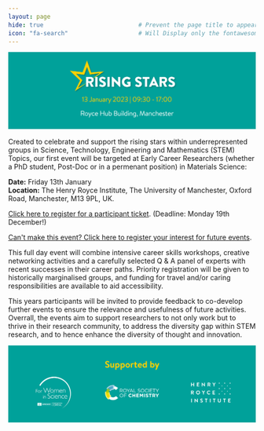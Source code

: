 ```yaml
---
layout: page
hide: true                           # Prevent the page title to appear in the navbar
icon: "fa-search"                    # Will Display only the fontawesome icon (here: fa-search) and not the title
---
```


!["Rising stars event information - date, time, location"](./assets/img/RisingStarsHeader.png)

Created to celebrate and support the rising stars within underrepresented groups in Science, Technology, Engineering and Mathematics (STEM) Topics, our first event will be targeted at Early Career Researchers (whether a  PhD student, Post-Doc or in a permenant position) in Materials Science:

**Date:** Friday 13th January        
**Location:** The Henry Royce Institute, The University of Manchester, Oxford Road, Manchester, M13 9PL, UK.

[Click here to register for a participant ticket](https://forms.office.com/r/DgJ6TH8EPU). (Deadline: Monday 19th December!)

[Can't make this event? Click here to register your interest for future events](https://forms.office.com/r/vFve9CKBM4).

This full day event will combine intensive career skills workshops, creative networking activities and a carefully selected Q & A panel of experts with recent successes in their career paths. Priority registration will be given to historically marginalised groups, and funding for travel and/or caring responsibilities are available to aid accessibility. 

This years participants will be invited to provide feedback to co-develop further events to ensure the relevance and usefulness of future activities. Overrall, the events aim to support researchers to not only work but to thrive in their research community, to address the diversity gap within STEM research, and to hence enhance the diversity of thought and innovation. 

!["Rising stars event supporters"](./assets/img/RisingStarsFooter.png)



